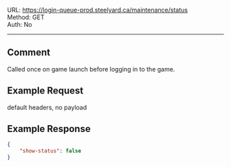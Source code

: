 URL: https://login-queue-prod.steelyard.ca/maintenance/status \
Method: GET \
Auth: No

---

## Comment
Called once on game launch before logging in to the game.

## Example Request
default headers, no payload

## Example Response
```json
{
	"show-status": false
}
```